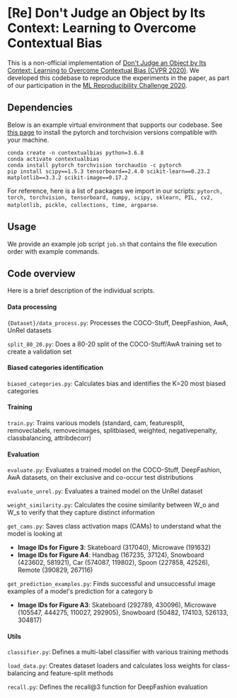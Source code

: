 # [Re] Don't Judge an Object by Its Context: Learning to Overcome Contextual Bias

This is a non-official implementation of [Don't Judge an Object by Its Context: Learning to Overcome Contextual Bias (CVPR 2020)](https://arxiv.org/abs/2001.03152). We developed this codebase to reproduce the experiments in the paper, as part of our participation in the [ML Reproducibility Challenge 2020](https://paperswithcode.com/rc2020).

## Dependencies

Below is an example virtual environment that supports our codebase. See [this page](https://pytorch.org/get-started/locally/) to install the pytorch and torchvision versions compatible with your machine.

```
conda create -n contextualbias python=3.6.8  
conda activate contextualbias  
conda install pytorch torchvision torchaudio -c pytorch  
pip install scipy==1.5.3 tensorboard==2.4.0 scikit-learn==0.23.2 matplotlib==3.3.2 scikit-image==0.17.2
```

For reference, here is a list of packages we import in our scripts: ```pytorch, torch, torchvision, tensorboard, numpy, scipy, sklearn, PIL, cv2, matplotlib, pickle, collections, time, argparse```.

## Usage

We provide an example job script ```job.sh``` that contains the file execution order with example commands.

## Code overview

Here is a brief description of the individual scripts.

#### Data processing
```{Dataset}/data_process.py```: Processes the COCO-Stuff, DeepFashion, AwA, UnRel datasets

```split_80_20.py```: Does a 80-20 split of the COCO-Stuff/AwA training set to create a validation set

#### Biased categories identification
```biased_categories.py```: Calculates bias and identifies the K=20 most biased categories

#### Training
```train.py```: Trains various models (standard, cam, featuresplit, removeclabels, removecimages, splitbiased, weighted, negativepenalty, classbalancing, attribdecorr)

#### Evaluation
```evaluate.py```: Evaluates a trained model on the COCO-Stuff, DeepFashion, AwA datasets, on their exclusive and co-occur test distributions

```evaluate_unrel.py```: Evaluates a trained model on the UnRel dataset

```weight_similarity.py```: Calculates the cosine similarity between W_o and W_s to verify that they capture distinct information

```get_cams.py```: Saves class activation maps (CAMs) to understand what the model is looking at
- **Image IDs for Figure 3**: Skateboard (317040), Microwave (191632)
- **Image IDs for Figure A4**: Handbag (167235, 37124), Snowboard (423602, 581921), Car (574087, 119802), Spoon (227858, 42526), Remote (390829, 267116)

```get_prediction_examples.py```: Finds successful and unsuccessful image examples of a model's prediction for a category b
- **Image IDs for Figure A3**: Skateboard (292789, 430096), Microwave (105547, 444275, 110027, 292905), Snowboard (50482, 174103, 526133, 304817)

#### Utils
```classifier.py```: Defines a multi-label classifier with various training methods

```load_data.py```: Creates dataset loaders and calculates loss weights for class-balancing and feature-split methods

```recall.py```: Defines the recall@3 function for DeepFashion evaluation
